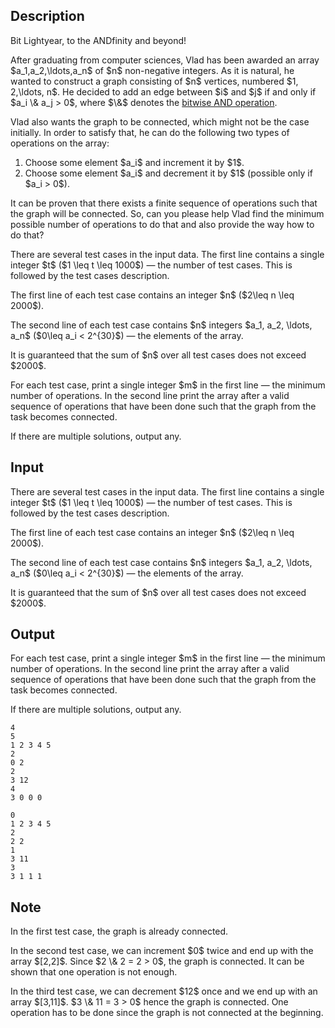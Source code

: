 ## Description

<div><p><span class="tex-font-style-it">Bit Lightyear, to the ANDfinity and beyond!</span></p><p>After graduating from computer sciences, Vlad has been awarded an array $a_1,a_2,\ldots,a_n$ of $n$ non-negative integers. As it is natural, he wanted to construct a graph consisting of $n$ vertices, numbered $1, 2,\ldots, n$. He decided to add an edge between $i$ and $j$ if and only if $a_i \&amp; a_j &gt; 0$, where $\&amp;$ denotes the <a href="https://en.wikipedia.org/wiki/Bitwise_operation#AND">bitwise AND operation</a>.</p><p>Vlad also wants the graph to be connected, which might not be the case initially. In order to satisfy that, he can do the following two types of operations on the array:</p><ol> <li> Choose some element $a_i$ and increment it by $1$. </li><li> Choose some element $a_i$ and decrement it by $1$ (possible only if $a_i &gt; 0$). </li></ol><p>It can be proven that there exists a finite sequence of operations such that the graph will be connected. So, can you please help Vlad find the minimum possible number of operations to do that and also provide the way how to do that?</p></div><div class="input-specification"><p>There are several test cases in the input data. The first line contains a single integer $t$ ($1 \leq t \leq 1000$)&nbsp;— the number of test cases. This is followed by the test cases description.</p><p>The first line of each test case contains an integer $n$ ($2\leq n \leq 2000$). </p><p>The second line of each test case contains $n$ integers $a_1, a_2, \ldots, a_n$ ($0\leq a_i &lt; 2^{30}$)&nbsp;— the elements of the array.</p><p>It is guaranteed that the sum of $n$ over all test cases does not exceed $2000$.</p></div><div class="output-specification"><p>For each test case, print a single integer $m$ in the first line&nbsp;— the minimum number of operations. In the second line print the array after a valid sequence of operations that have been done such that the graph from the task becomes connected. </p><p>If there are multiple solutions, output any.</p></div>

## Input

<p>There are several test cases in the input data. The first line contains a single integer $t$ ($1 \leq t \leq 1000$)&nbsp;— the number of test cases. This is followed by the test cases description.</p><p>The first line of each test case contains an integer $n$ ($2\leq n \leq 2000$). </p><p>The second line of each test case contains $n$ integers $a_1, a_2, \ldots, a_n$ ($0\leq a_i &lt; 2^{30}$)&nbsp;— the elements of the array.</p><p>It is guaranteed that the sum of $n$ over all test cases does not exceed $2000$.</p>

## Output

<p>For each test case, print a single integer $m$ in the first line&nbsp;— the minimum number of operations. In the second line print the array after a valid sequence of operations that have been done such that the graph from the task becomes connected. </p><p>If there are multiple solutions, output any.</p>





```input1
4
5
1 2 3 4 5
2
0 2
2
3 12
4
3 0 0 0
```




```output1
0
1 2 3 4 5
2
2 2
1
3 11
3
3 1 1 1
```



## Note

<p>In the first test case, the graph is already connected.</p><p>In the second test case, we can increment $0$ twice and end up with the array $[2,2]$. Since $2 \&amp; 2 = 2 &gt; 0$, the graph is connected. It can be shown that one operation is not enough.</p><p>In the third test case, we can decrement $12$ once and we end up with an array $[3,11]$. $3 \&amp; 11 = 3 &gt; 0$ hence the graph is connected. One operation has to be done since the graph is not connected at the beginning.</p>
